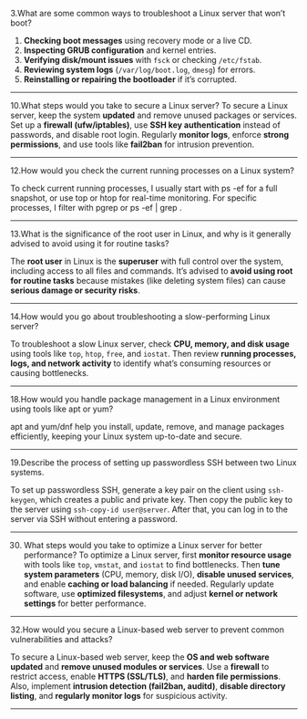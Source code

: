 3.What are some common ways to troubleshoot a Linux server that won’t boot?

1. **Checking boot messages** using recovery mode or a live CD.
2. **Inspecting GRUB configuration** and kernel entries.
3. **Verifying disk/mount issues** with `fsck` or checking `/etc/fstab`.
4. **Reviewing system logs** (`/var/log/boot.log`, `dmesg`) for errors.
5. **Reinstalling or repairing the bootloader** if it’s corrupted.
---------------------
10.What steps would you take to secure a Linux server?
To secure a Linux server, keep the system **updated** and remove unused packages or services.
Set up a **firewall (ufw/iptables)**, use **SSH key authentication** instead of passwords, and disable root login.
Regularly **monitor logs**, enforce **strong permissions**, and use tools like **fail2ban** for intrusion prevention.

-----------------------

12.How would you check the current running processes on a Linux system?

To check current running processes, I usually start with ps -ef for a full snapshot, or use top or htop for real-time monitoring. For specific processes, I filter with pgrep or ps -ef | grep <name>.

-----------------------

13.What is the significance of the root user in Linux, and why is it generally advised to
avoid using it for routine tasks?

The **root user** in Linux is the **superuser** with full control over the system, including access to all files and commands.
It’s advised to **avoid using root for routine tasks** because mistakes (like deleting system files) can cause **serious damage or security risks**.

--------------------
14.How would you go about troubleshooting a slow-performing Linux server?

To troubleshoot a slow Linux server, check **CPU, memory, and disk usage** using tools like `top`, `htop`, `free`, and `iostat`.
Then review **running processes, logs, and network activity** to identify what’s consuming resources or causing bottlenecks.

---------------
18.How would you handle package management in a Linux environment using tools like
apt or yum?

apt and yum/dnf help you install, update, remove, and manage packages efficiently, keeping your Linux system up-to-date and secure.

---------------
19.Describe the process of setting up passwordless SSH between two Linux systems.

To set up passwordless SSH, generate a key pair on the client using `ssh-keygen`, which creates a public and private key.
Then copy the public key to the server using `ssh-copy-id user@server`.
After that, you can log in to the server via SSH without entering a password.

-----------------
30. What steps would you take to optimize a Linux server for better performance?
To optimize a Linux server, first **monitor resource usage** with tools like `top`, `vmstat`, and `iostat` to find bottlenecks.
Then **tune system parameters** (CPU, memory, disk I/O), **disable unused services**, and enable **caching or load balancing** if needed.
Regularly update software, use **optimized filesystems**, and adjust **kernel or network settings** for better performance.
------------------------

32.How would you secure a Linux-based web server to prevent common vulnerabilities and
attacks?

To secure a Linux-based web server, keep the **OS and web software updated** and **remove unused modules or services**.
Use a **firewall** to restrict access, enable **HTTPS (SSL/TLS)**, and **harden file permissions**.
Also, implement **intrusion detection (fail2ban, auditd)**, **disable directory listing**, and **regularly monitor logs** for suspicious activity.

--------------------
